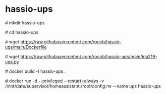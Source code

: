# hassio-ups

\# mkdir hassio-ups

\# cd hassio-ups

\# wget https://raw.githubusercontent.com/rocob/hassio-ups/main/Dockerfile

\# wget https://raw.githubusercontent.com/rocob/hassio-ups/main/ina219-ups.py

\# docker build -t hassio-ups .

\# docker run -d --privileged --restart=always -v /mnt/date/supervisor/homeassistant:/root/config:rw --name ups hassio-ups
